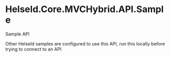 # HelseId.Core.MVCHybrid.API.Sample
Sample API

Other HelseId samples are configured to use this API, run this locally before trying to connect to an API
